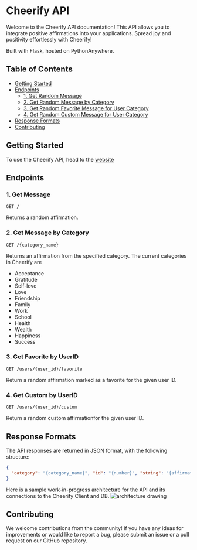 # Cheerify API
Welcome to the Cheerify API documentation! This API allows you to integrate positive affirmations into your applications. Spread joy and positivity effortlessly with Cheerify!

Built with Flask, hosted on PythonAnywhere.

## Table of Contents
- [Getting Started](#getting-started)
- [Endpoints](#endpoints)
  - [1. Get Random Message](#1-get-message)
  - [2. Get Random Message by Category](#2-get-message-by-category)
  - [3. Get Random Favorite Message for User Category](#3-get-favorite-by-UserID)
  - [4. Get Random Custom Message for User Category](#4-get-custom-by-UserID)
- [Response Formats](#response-formats)
- [Contributing](#contributing)
  
## Getting Started

To use the Cheerify API, head to the [website](http://karigroszewska.pythonanywhere.com/)

## Endpoints

### 1. Get Message
```
GET /
```
Returns a random affirmation.

### 2. Get Message by Category
```
GET /{category_name}
```
Returns an affirmation from the specified category. The current categories in Cheerify are
- Acceptance
- Gratitude
- Self-love
- Love
- Friendship
- Family
- Work
- School
- Health
- Wealth
- Happiness
- Success

### 3. Get Favorite by UserID
```
GET /users/{user_id}/favorite
```
Return a random affirmation marked as a favorite for the given user ID.

### 4. Get Custom by UserID
```
GET /users/{user_id}/custom
```
Return a random custom affirmationfor the given user ID.

## Response Formats
The API responses are returned in JSON format, with the following structure:
```json
{
  "category": "{category_name}", "id": "{number}", "string": "{affirmation}"
}
```
Here is a sample work-in-progress architecture for the API and its connections to the Cheerify Client and DB.
![architecture drawing](https://excalidraw.com/#json=vICzvIXj4joSqephWE0nb,6OQCsYzWwORUXAibpZAgDA)
## Contributing
We welcome contributions from the community! If you have any ideas for improvements or would like to report a bug, please submit an issue or a pull request on our GitHub repository.
